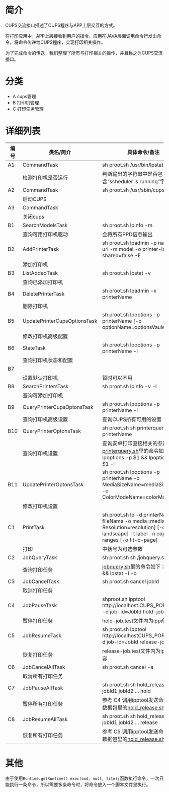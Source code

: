 # 简介

CUPS交流接口描述了CUPS程序与APP上层交互的方式。

在打印应用中，APP上层接收到用户的指令。应用在JAVA层面调用命令行发出命令，将命令传递给CUPS程序，实现打印相关操作。

为了完成命令的传送，我们整理了所有与打印相关的操作，并且称之为CUPS交流接口。

# 分类

* A cups管理
* B 打印机管理
* C 打印任务管理

# 详细列表

| 编号 | 类名/简介 | 具体命令/备注 |
|---|---|---|
|A1| CommandTask|sh proot.sh /usr/bin/lpstat -r|
||检测打印机是否运行|判断输出的字符串中是否包含“scheduler is running”字段
|A2| CommandTask|sh proot.sh /usr/sbin/cupsd -f|
||启动CUPS||
|A3| CommandTask|
||关闭cups|
|B1| SearchModelsTask|sh proot.sh lpinfo -m|
||查询可用打印机驱动|会将所有PPD信息输出
|B2| AddPrinterTask|sh proot.sh lpadmin -p name -v url -m model -o printer-is-shared=false -E|
||添加打印机|
|B3| ListAddedTask|sh proot.sh lpstat -v|
||查询已添加打印机|
|B4| DeletePrinterTask|sh proot.sh lpadmin -x printerName|
||删除打印机|
|B5| UpdatePrinterCupsOptionsTask|sh proot.sh lpoptions -p printerName [-o optionName=optionsVaule]...|
||修改打印机高级配置|
|B6| StateTask|sh proot.sh lpoptions -p printerName -l
||查询打印机状态和配置|
|B7| |
||设置默认打印机|暂时可以不用
|B8| SearchPrintersTask|sh proot.sh lpinfo -v -l|
||查询可添加打印机|
|B9| QueryPrinterCupsOptonsTask|sh proot.sh lpoptions -p printerName -l|
||查询打印机高级设置|查询CUPS所有可用的设置
|B10|QueryPrinterOptonsTask|sh proot.sh sh printerquery.sh printerName
||查询打印机设置|查询安卓打印直接相关的参数，[printerquery.sh](https://github.com/openthos/printer-analysis/blob/dev/shell/printerquery.sh)里的命令如下：lpoptions -p $1 && lpoptions -p $1 -l
|B11|UpdatePrinterOptonsTask|sh proot.sh lpoptions -p printerName -o MediaSizeName=mediaSizeValue -o ColorModeName=colorModeValue
||修改打印机设置|
|C1|PrintTask|sh proot.sh lp -d printerName fileName -o media=mediaSize [-o Resolution=resolution] [-o landscape] -t label -n copies -P ranges [-o fit-o-page]|
||打印|中括号为可选参数
|C2|JobQueryTask|sh proot.sh sh /jobquery.sh |
||查询打印任务| [jobquery.sh](https://github.com/openthos/printer-analysis/blob/dev/shell/jobquery.sh)里的命令如下：lpq -a && lpstat -l -o
|C3|JobCancelTask|sh proot.sh cancel jobId
||取消打印任务|
|C4|JobPauseTask|shproot.sh ipptool http://localhost:CUPS_PORT/jobs -d job-id=JobId hold-job.test
||暂停打印任务|hold-job.test文件内为ipp命令内容
|C5|JobResumeTask|sh proot.sh ipptool http://localhostCUPS_PORT/jobs -d job-id=JobId release-job.test
||恢复打印任务|release-job.test文件内为ipp命令内容
|C6|JobCancelAllTask|sh proot.sh cancel -a
||取消所有打印任务
|C7|JobPauseAllTask|sh proot.sh sh hold_release.sh jobId1 jobId2 ... hold
||暂停所有打印任务|参考 C4 调用ipptool发送命令，详见数据包里的[hold_release.sh](https://github.com/openthos/printer-analysis/blob/dev/shell/hold_release.sh)
|C8|JobResumeAllTask|sh proot.sh sh hold_release.sh jobId1 jobId2 ... release
||恢复所有打印任务|参考 C5 调用ipptool发送命令，详见数据包里的[hold_release.sh](https://github.com/openthos/printer-analysis/blob/dev/shell/hold_release.sh)

# 其他

由于使用`Runtime.getRuntime().exec(cmd, null, file);`函数执行命令，一次只能执行一条命令，所以需要多条命令时，将命令放入一个脚本文件里执行。
